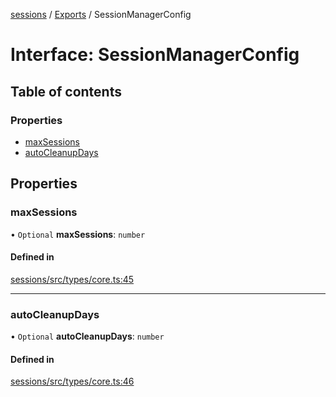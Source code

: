 <!-- 
 ⚠️  AUTO-GENERATED FILE - DO NOT EDIT MANUALLY
 This file is automatically generated by scripts/docs-generator.js
 To make changes, edit the source TypeScript files or update the generator script
-->

[sessions](../../) / [Exports](../modules) / SessionManagerConfig

# Interface: SessionManagerConfig

## Table of contents

### Properties

- [maxSessions](SessionManagerConfig#maxsessions)
- [autoCleanupDays](SessionManagerConfig#autocleanupdays)

## Properties

### maxSessions

• `Optional` **maxSessions**: `number`

#### Defined in

[sessions/src/types/core.ts:45](https://github.com/woojubb/robota/blob/411e4a15f65b96ceeb9a966ecfd26b5a6b3b568b/packages/sessions/src/types/core.ts#L45)

___

### autoCleanupDays

• `Optional` **autoCleanupDays**: `number`

#### Defined in

[sessions/src/types/core.ts:46](https://github.com/woojubb/robota/blob/411e4a15f65b96ceeb9a966ecfd26b5a6b3b568b/packages/sessions/src/types/core.ts#L46)
